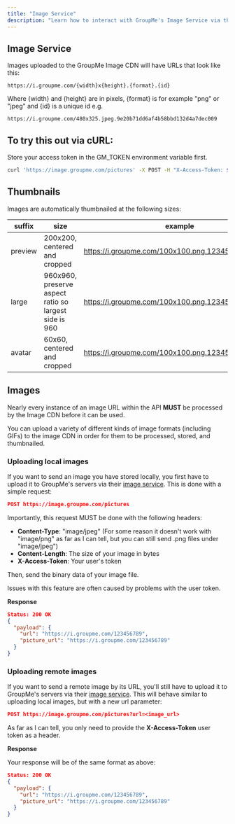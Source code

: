 ```yaml
---
title: "Image Service"
description: "Learn how to interact with GroupMe's Image Service via the API."
---
```


## Image Service

Images uploaded to the GroupMe Image CDN will have URLs that look like this: 

```https://i.groupme.com/{width}x{height}.{format}.{id}```

Where {width} and {height} are in pixels, {format} is for example "png" or "jpeg" and {id} is a unique id e.g.

```https://i.groupme.com/480x325.jpeg.9e20b71dd6af4b58bbd132d4a7dec009```

## To try this out via cURL:

Store your access token in the GM_TOKEN environment variable first.

```bash
curl 'https://image.groupme.com/pictures' -X POST -H "X-Access-Token: $GM_TOKEN" -H "Content-Type: image/jpeg" --data-binary @AwesomePicture.jpg
```

## Thumbnails

Images are automatically thumbnailed at the following sizes:

| **suffix** | **size**                                                   | **example**                                                       |
|------------|------------------------------------------------------------|-------------------------------------------------------------------|
| preview    | 200x200, centered and cropped                              | https://i.groupme.com/100x100.png.123456789.preview              |
| large      | 960x960, preserve aspect ratio so largest side is 960      | https://i.groupme.com/100x100.png.123456789.large                |
| avatar     | 60x60, centered and cropped                                | https://i.groupme.com/100x100.png.123456789.avatar               |

## Images

Nearly every instance of an image URL within the API **MUST** be processed by the Image CDN before it can be used. 

You can upload a variety of different kinds of image formats (including GIFs) to the image CDN in order for them to be processed, stored, and thumbnailed.
### Uploading local images

If you want to send an image you have stored locally, you first have to upload it to GroupMe's servers via their [image service](images.md). This is done with a simple request:

```json
POST https://image.groupme.com/pictures
```

Importantly, this request MUST be done with the following headers:

* **Content-Type**: "image/jpeg" (For some reason it doesn't work with "image/png" as far as I can tell, but you can still send .png files under "image/jpeg")
* **Content-Length**: The size of your image in bytes
* **X-Access-Token**: Your user's token

Then, send the binary data of your image file. 

Issues with this feature are often caused by problems with the user token.

**Response**
```json
Status: 200 OK
{
  "payload": {
    "url": "https://i.groupme.com/123456789",
    "picture_url": "https://i.groupme.com/123456789"
  }
}
```

### Uploading remote images

If you want to send a remote image by its URL, you'll still have to upload it to GroupMe's servers via their [image service](images.md). This will behave similar to uploading local images, but with a new url parameter:

```json
POST https://image.groupme.com/pictures?url=<image_url>
```

As far as I can tell, you only need to provide the **X-Access-Token** user token as a header.

**Response**

Your response will be of the same format as above:
```json
Status: 200 OK
{
  "payload": {
    "url": "https://i.groupme.com/123456789",
    "picture_url": "https://i.groupme.com/123456789"
  }
}
```
